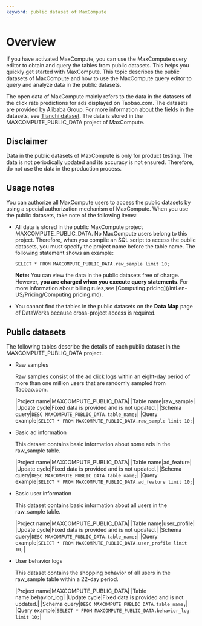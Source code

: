 ```yaml
---
keyword: public dataset of MaxCompute
---
```


# Overview

If you have activated MaxCompute, you can use the MaxCompute query editor to obtain and query the tables from public datasets. This helps you quickly get started with MaxCompute. This topic describes the public datasets of MaxCompute and how to use the MaxCompute query editor to query and analyze data in the public datasets.

The open data of MaxCompute mainly refers to the data in the datasets of the click rate predictions for ads displayed on Taobao.com. The datasets are provided by Alibaba Group. For more information about the fields in the datasets, see [Tianchi dataset](https://tianchi.aliyun.com/dataset/dataDetail?dataId=56#). The data is stored in the MAXCOMPUTE\_PUBLIC\_DATA project of MaxCompute.

## Disclaimer

Data in the public datasets of MaxCompute is only for product testing. The data is not periodically updated and its accuracy is not ensured. Therefore, do not use the data in the production process.

## Usage notes

You can authorize all MaxCompute users to access the public datasets by using a special authorization mechanism of MaxCompute. When you use the public datasets, take note of the following items:

-   All data is stored in the public MaxCompute project MAXCOMPUTE\_PUBLIC\_DATA. No MaxCompute users belong to this project. Therefore, when you compile an SQL script to access the public datasets, you must specify the project name before the table name. The following statement shows an example:

    ```
    SELECT * FROM MAXCOMPUTE_PUBLIC_DATA.raw_sample limit 10;
    ```

    **Note:** You can view the data in the public datasets free of charge. However, **you are charged when you execute query statements**. For more information about billing rules,see [Computing pricing](/intl.en-US/Pricing/Computing pricing.md).

-   You cannot find the tables in the public datasets on the **Data Map** page of DataWorks because cross-project access is required.

## Public datasets

The following tables describe the details of each public dataset in the MAXCOMPUTE\_PUBLIC\_DATA project.

-   Raw samples

    Raw samples consist of the ad click logs within an eight-day period of more than one million users that are randomly sampled from Taobao.com.

    |Project name|MAXCOMPUTE\_PUBLIC\_DATA|
    |Table name|raw\_sample|
    |Update cycle|Fixed data is provided and is not updated.|
    |Schema query|`DESC MAXCOMPUTE_PUBLIC_DATA.table_name;`|
    |Query example|`SELECT * FROM MAXCOMPUTE_PUBLIC_DATA.raw_sample limit 10;`|

-   Basic ad information

    This dataset contains basic information about some ads in the raw\_sample table.

    |Project name|MAXCOMPUTE\_PUBLIC\_DATA|
    |Table name|ad\_feature|
    |Update cycle|Fixed data is provided and is not updated.|
    |Schema query|`DESC MAXCOMPUTE_PUBLIC_DATA.table_name;`|
    |Query example|`SELECT * FROM MAXCOMPUTE_PUBLIC_DATA.ad_feature limit 10;`|

-   Basic user information

    This dataset contains basic information about all users in the raw\_sample table.

    |Project name|MAXCOMPUTE\_PUBLIC\_DATA|
    |Table name|user\_profile|
    |Update cycle|Fixed data is provided and is not updated.|
    |Schema query|`DESC MAXCOMPUTE_PUBLIC_DATA.table_name;`|
    |Query example|`SELECT * FROM MAXCOMPUTE_PUBLIC_DATA.user_profile limit 10;`|

-   User behavior logs

    This dataset contains the shopping behavior of all users in the raw\_sample table within a 22-day period.

    |Project name|MAXCOMPUTE\_PUBLIC\_DATA|
    |Table name|behavior\_log|
    |Update cycle|Fixed data is provided and is not updated.|
    |Schema query|`DESC MAXCOMPUTE_PUBLIC_DATA.table_name;`|
    |Query example|`SELECT * FROM MAXCOMPUTE_PUBLIC_DATA.behavior_log limit 10;`|


